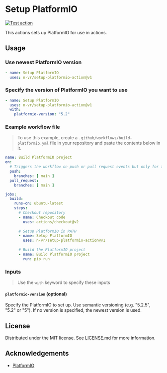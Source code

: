 # Setup PlatformIO
[![Test action](https://github.com/n-vr/setup-platformio-action/actions/workflows/test-action.yml/badge.svg)](https://github.com/n-vr/setup-platformio-action/actions/workflows/test-action.yml)

This actions sets up PlatformIO for use in actions.

## Usage

### Use newest PlatformIO version
```yaml
- name: Setup PlatformIO
  uses: n-vr/setup-platformio-action@v1
```

### Specify the version of PlatformIO you want to use
```yaml
- name: Setup PlatformIO
  uses: n-vr/setup-platformio-action@v1
  with:
    platformio-version: "5.2"
```

### Example workflow file
> To use this example, create a `.github/workflows/build-platformio.yml` file in your repository and paste the contents below in it.

```yaml
name: Build PlatformIO project
on:
  # Triggers the workflow on push or pull request events but only for the main branch
  push:
    branches: [ main ]
  pull_request:
    branches: [ main ]

jobs:
  build:
    runs-on: ubuntu-latest
    steps:
      # Checkout repository
      - name: Checkout code
        uses: actions/checkout@v2
      
      # Setup PlatformIO in PATH
      - name: Setup PlatformIO
        uses: n-vr/setup-platformio-action@v1
      
      # Build the PlatformIO project
      - name: Build PlatformIO project
        run: pio run
```

### Inputs
> Use the `with` keyword to specify these inputs

#### `platformio-version` (optional)
Specify the PlatformIO to set up. Use semantic versioning (e.g. "5.2.5", "5.2" or "5"). If no version is specified, the newest version is used.

## License
Distributed under the MIT license. See [LICENSE.md](LICENSE.md) for more information.

## Acknowledgements
- [PlatformIO](https://platformio.org/)
